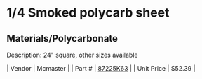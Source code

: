 # 1/4 Smoked polycarb sheet
## Materials/Polycarbonate
Description: 	24" square, other sizes available 

| Vendor | Mcmaster | 
| Part # | [87225K63](http://www.mcmaster.com/) | 
| Unit Price | $52.39 | 

